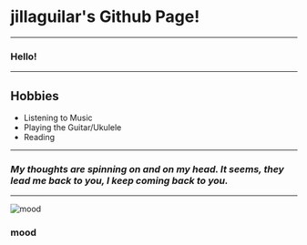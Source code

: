 # **jillaguilar's Github Page!**
---
### Hello!
---
## **Hobbies**
- Listening to Music
- Playing the Guitar/Ukulele
- Reading
---
### *My thoughts are spinning on and on my head. It seems, they lead me back to you, I keep coming back to you.* 
---
![mood](https://i.pinimg.com/564x/39/e9/d4/39e9d4cc89b4a155ffe478ca968b75d3.jpg)
### mood
